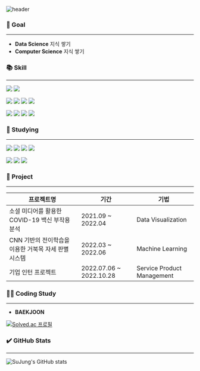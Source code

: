 <!--
**rtw-Git/rtw-Git** is a ✨ _special_ ✨ repository because its `README.md` (this file) appears on your GitHub profile.

Here are some ideas to get you started:

- 🔭 I’m currently working on ...
- 🌱 I’m currently learning ...
- 👯 I’m looking to collaborate on ...
- 🤔 I’m looking for help with ...
- 💬 Ask me about ...
- 📫 How to reach me: ...
- 😄 Pronouns: ...
- ⚡ Fun fact: ...

-->
![header](https://capsule-render.vercel.app/api?type=waving!&color=auto&height=200&section=header&text=SuJung%20Kim&fontSize=90)

### 🙌 Goal
___
- **Data Science** 지식 쌓기
- **Computer Science** 지식 쌓기


### 📚 Skill
___
<img src="https://img.shields.io/badge/Python-3776AB?style=flat&logo=python&logoColor=white"/> <img src="https://img.shields.io/badge/Jupyter Notebook-F37626?style=flat&logo=r&logoColor=white"/> 

<img src="https://img.shields.io/badge/MySQL-4479A1?style=flat&logo=mysql&logoColor=white"/> <img src="https://img.shields.io/badge/MongoDB-47A248?style=flat&logo=mongodb&logoColor=white"/> <img src="https://img.shields.io/badge/Hive-FDEE21?style=flat&logo=apachehive&logoColor=white"> <img src="https://img.shields.io/badge/Spark-E25A1C?style=flat&logo=apachespark&logoColor=white">

<img src="https://img.shields.io/badge/R-276DC3?style=flat&logo=r&logoColor=white"/> <img src="https://img.shields.io/badge/RStudio-75AADB?style=flat&logo=rstudio&logoColor=white"/> <img src="https://img.shields.io/badge/C-A8B9CC?style=flat&logo=c&logoColor=white"/> <img src="https://img.shields.io/badge/Java-007396?style=flat&logo=java&logoColor=white"/>



### 📖 Studying
___
<img src="https://img.shields.io/badge/Linux-FCC624?style=flat&logo=linux&logoColor=white"/> <img src="https://img.shields.io/badge/Kotlin-7F52FF?style=flat&logo=kotlin&logoColor=white"/> <img src="https://img.shields.io/badge/VMware Workstation-607078?style=flat&logo=vmware&logoColor=white"/> <img src="https://img.shields.io/badge/Android Studio-3DDC84?style=flat&logo=android studio&logoColor=white"/>

<img src="https://img.shields.io/badge/CS-lightgray?"/> <img src="https://img.shields.io/badge/Computer Nework-lightgray?"/> <img src="https://img.shields.io/badge/GitHub-181717?style=flat&logo=github&logoColor=white"/>


### 💪 Project
___
프로젝트명                                         |기간                   |기법
---------------------------------------------------|----------------------|---------------------
소셜 미디어를 활용한 COVID-19 백신 부작용 분석      |2021.09 ~ 2022.04      |Data Visualization
CNN 기반의 전이학습을 이용한 거북목 자세 판별 시스템|2022.03 ~ 2022.06       |Machine Learning
기업 인턴 프로젝트                                 |2022.07.06 ~ 2022.10.28 |Service Product Management


### 👩‍💻 Coding Study
___ 
* **BAEKJOON**

[![Solved.ac
프로필](http://mazassumnida.wtf/api/v2/generate_badge?boj=rtw0203)](https://solved.ac/rtw0203)


### ✔️ GitHub Stats
___
![SuJung's GitHub stats](https://github-readme-stats.vercel.app/api?username=rtw-Git&show_icons=true&theme=radical)
